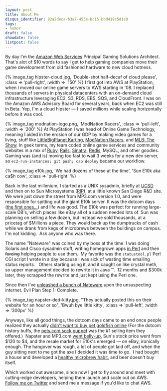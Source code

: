 ```yaml
---
layout: post
title: About Me
disqus_identifier: 82a2deca-b3a7-453e-bc15-bbd418c5d1c0
tags:
- humor
draft: false
showdate: false
listpost: false
---
```


By day I'm the [Amazon Web Services](http://aws.amazon.com) Principal Gaming Solutions Architect.
That's alot of $10 words to say I get to help gaming companies move their game development from
old fashioned hardware to new cloud hotness.
<!--more-->
{% image_tag hipster-cloud.jpg, 'Double-shot half-decaf of cloud please', :class => 'pull-right', :width => '150' %}
I first got into AWS at PlayStation, when I moved our online game servers to AWS starting in '08.
I replaced thousands of servers in physical datacenters with an on-demand cloud
infrastructure leveraging EC2, S3, RDS, EBS, SQS, and CloudFront.
I was on the Amazon AWS Advisory Board for several years, back when EC2 was still in Beta. Yep,
I'm a cloud hipster &mdash; I saved millions while scaling horizontally before it was cool.

{% image_tag modnation-logo.png, 'ModNation Racers', :class => 'pull-left', :width => '200' %}
At PlayStation I was head of Online Game Technology, meaning I aided in the erosion of our GDP by
making video games for a living, stuff like [LittleBigPlanet Karting](http://karting.lbp.me),
[ModNation Racers](http://community.modnation.com), and [MLB: The Show](http://www.theshownation.com).
In geek terms, my team coded online game services and community websites in a mix of
[Ruby](http://ruby-lang.org), [Rails](http://blog.rubyonrails.org), [Sinatra](http://sinatrarb.com),
[Redis](http://redis.io), MySQL, and other goodies.  Gaming was (and is) moving too fast to wait
3 weeks for a new dev server, so `ec2-run-instances; git push; cap deploy` became our workflow.

<!--
Our entire stack was asynchronous and event-driven,
and you should really read [the quick history of haproxy's design choices](http://haproxy.1wt.eu/#desi) if you haven't.
-->
{% image_tag e10k.jpg, 'We had dozens of these at the time', 'Sun E10k aka ca$h cow', :class => 'pull-right' %}

Back in the last millenium, I started as a UNIX sysadmin, briefly at [UCSD](http://www.ucsd.edu) and then
on to Sun Microsystems ([RIP](/images/sunrip.jpg)), at a little known San Diego R&D site.
We were just down the street from MP3.com version 1.0,
and were responsible for spitting out the giant E10k server. It was the dotcom days ([the first ones...](http://en.wikipedia.org/wiki/Dot-com_bubble)) and life was good.
The E10k was perfect for running large-scale DB's, which places like eBay all of a sudden needed lots of.
Sun was planning on selling a few dozen, but instead we sold thousands, at a pricetag of $Millions a piece.
They would back up the dumptrucks of cash while we drank from kegs of microbrews between the buildings
on campus.  I'm not kidding.  Ask anyone who was there.

The name "Nateware" was coined by my boss at the time. I was doing Solaris and Cisco sysadmin stuff,
writing homegrown apps <a href="http://search.cpan.org/~nwiger/">in Perl</a> and then
<strike>forcing</strike> helping people to use them.  My favorite was the `statustool.pl` Perl CGI
script I wrote in a day because I was sick of wasting time emailing status reports.   Others
starting using it, and it caught on like crystal meth, so upper management decided to rewrite
it in Java &trade;.  12 months and $300k later, they scrapped the rewrite and just kept using the Perl one.

Since then I've [unleashed a bunch of Nateware](http://github.com/nateware) upon the unsuspecting internet.
Evil Plan Step 1: Complete.

{% image_tag napster-ded-kitty.jpg, "They actually posted this on their website for an hour or so", 'Bwuh bye little kitty', :class => 'pull-left', :width => '300px' %}

Anyways, like all good things, the dotcom days came to an end once people realized they actually
[didn't <em>want</em> to buy pet goldfish online](http://news.cnet.com/2100-1017-248230.html)
(For the dotcom history buffs, the
[pets.com sock puppet](http://www.stefanoparis.com/stefmedia/petsdotcom/petsdotcom.html) was
the #1 selling item they offered.)  Napster and MP3.com [went belly-up](http://www.forbes.com/2001/05/21/0521topnews.html),
Sun's stock price went from $120 to $4, and the resale market for E10k's emerged — on eBay, ironically enough.
The hangover was rough, a lot of people got laid off, and when the guy sitting next to me got
the axe I decided it was time to go.  I had bought a house and developed a [healthy microbrew
habit](http://beerlabels.com), and beer doesn't buy itself.

Which worked out awesome, since now I get to fly around and meet with cutting-edge
developers, helping them launch and scale out on AWS. [Follow me on Twitter](http://twitter.com/nateware)
and send me a message if you'd like to chat AWS.


